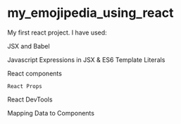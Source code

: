 # my_emojipedia_using_react

My first react project. I have used:

 JSX and Babel
 
  Javascript Expressions in JSX & ES6 Template Literals
  
   React components
   
    React Props
    
 React DevTools
 
Mapping Data to Components
